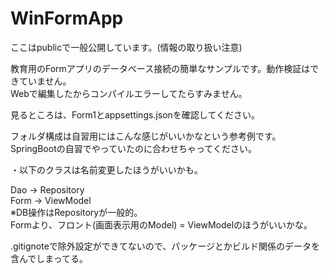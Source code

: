 # WinFormApp

ここはpublicで一般公開しています。(情報の取り扱い注意)

教育用のFormアプリのデータベース接続の簡単なサンプルです。動作検証はできていません。  
Webで編集したからコンパイルエラーしてたらすみません。

見るところは、Form1とappsettings.jsonを確認してください。

フォルダ構成は自習用にはこんな感じがいいかなという参考例です。SpringBootの自習でやっていたのに合わせちゃってください。



・以下のクラスは名前変更したほうがいいかも。

Dao → Repository  
Form → ViewModel  
※DB操作はRepositoryが一般的。  
Formより、フロント(画面表示用のModel) = ViewModelのほうがいいかな。




.gitignoteで除外設定ができてないので、パッケージとかビルド関係のデータを含んでしまってる。

